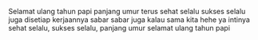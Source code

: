Selamat ulang tahun papi
panjang umur terus
sehat selalu
sukses selalu juga disetiap kerjaannya
sabar sabar juga kalau sama kita hehe
ya intinya sehat selalu, sukses selalu, panjang umur
selamat ulang tahun papi